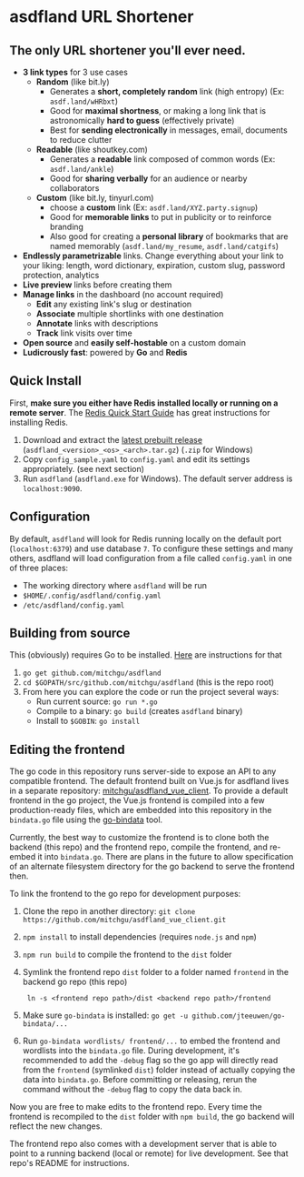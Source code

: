 # asdfland URL Shortener

## The only URL shortener you'll ever need.

* **3 link types** for 3 use cases
  * **Random** (like bit.ly)
    * Generates a **short, completely random** link (high entropy) (Ex: `asdf.land/wHRbxt`)
    * Good for **maximal shortness**, or making a long link that is astronomically **hard to guess** (effectively private)
    * Best for **sending electronically** in messages, email, documents to reduce clutter
  * **Readable** (like shoutkey.com)
    * Generates a **readable** link composed of common words (Ex: `asdf.land/ankle`)
    * Good for **sharing verbally** for an audience or nearby collaborators
  * **Custom** (like bit.ly, tinyurl.com)
    * choose a **custom** link (Ex: `asdf.land/XYZ.party.signup`)
    * Good for **memorable links** to put in publicity or to reinforce branding
    * Also good for creating a **personal library** of bookmarks that are named memorably (`asdf.land/my_resume`, `asdf.land/catgifs`)
* **Endlessly parametrizable** links. Change everything about your link to your liking: length, word dictionary, expiration, custom slug, password protection, analytics
* **Live preview** links before creating them
* **Manage links** in the dashboard (no account required)
  * **Edit** any existing link's slug or destination
  * **Associate** multiple shortlinks with one destination
  * **Annotate** links with descriptions
  * **Track** link visits over time
* **Open source** and **easily self-hostable** on a custom domain
* **Ludicrously fast**: powered by **Go** and **Redis**

## Quick Install
First, **make sure you either have Redis installed locally or running on a remote server**. The [Redis Quick Start Guide](https://redis.io/topics/quickstart) has great instructions for installing Redis.

1. Download and extract the [latest prebuilt release](https://github.com/mitchgu/asdfland/releases/latest) (`asdfland_<version>_<os>_<arch>.tar.gz`) (`.zip` for Windows)
2. Copy `config_sample.yaml` to `config.yaml` and edit its settings appropriately. (see next section)
3. Run `asdfland` (`asdfland.exe` for Windows). The default server address is `localhost:9090`.

## Configuration
By default, `asdfland` will look for Redis running locally on the default port (`localhost:6379`) and use database `7`. To configure these settings and many others, asdfland will load configuration from a file called `config.yaml` in one of three places:

* The working directory where `asdfland` will be run
* `$HOME/.config/asdfland/config.yaml`
* `/etc/asdfland/config.yaml`

## Building from source
This (obviously) requires Go to be installed. [Here](https://golang.org/doc/install) are instructions for that

1. `go get github.com/mitchgu/asdfland`
2. `cd $GOPATH/src/github.com/mitchgu/asdfland` (this is the repo root)
3.  From here you can explore the code or run the project several ways:
	* Run current source: `go run *.go`
	* Compile to a binary: `go build` (creates `asdfland` binary)
	* Install to `$GOBIN`: `go install`

## Editing the frontend

The go code in this repository runs server-side to expose an API to any compatible frontend. The default frontend built on Vue.js for asdfland lives in a separate repository: [mitchgu/asdfland\_vue\_client](https://github.com/mitchgu/asdfland_vue_client). To provide a default frontend in the go project, the Vue.js frontend is compiled into a few production-ready files, which are embedded into this repository in the `bindata.go` file using the [go-bindata](https://github.com/jteeuwen/go-bindata) tool.

Currently, the best way to customize the frontend is to clone both the backend (this repo) and the frontend repo, compile the frontend, and re-embed it into `bindata.go`. There are plans in the future to allow specification of an alternate filesystem directory for the go backend to serve the frontend then.

To link the frontend to the go repo for development purposes:

1. Clone the repo in another directory: `git clone https://github.com/mitchgu/asdfland_vue_client.git`
2. `npm install` to install dependencies (requires `node.js` and `npm`)
3. `npm run build` to compile the frontend to the `dist` folder
4. Symlink the frontend repo `dist` folder to a folder named `frontend` in the backend go repo (this repo)
		
		ln -s <frontend repo path>/dist <backend repo path>/frontend
4. Make sure `go-bindata` is installed: `go get -u github.com/jteeuwen/go-bindata/...`	
5. Run `go-bindata wordlists/ frontend/...` to embed the frontend and wordlists into the `bindata.go` file. During development, it's recommended to add the `-debug` flag so the go app will directly read from the `frontend` (symlinked `dist`) folder instead of actually copying the data into `bindata.go`. Before committing or releasing, rerun the command without the `-debug` flag to copy the data back in.

Now you are free to make edits to the frontend repo. Every time the frontend is recompiled to the `dist` folder with `npm build`, the go backend will reflect the new changes. 

The frontend repo also comes with a development server that is able to point to a running backend (local or remote) for live development. See that repo's README for instructions.